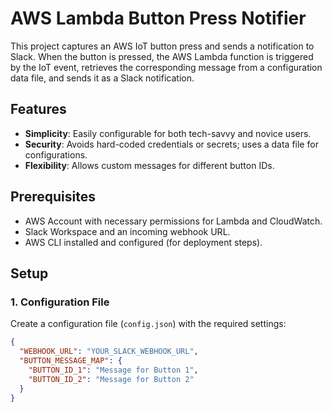 # AWS Lambda Button Press Notifier

This project captures an AWS IoT button press and sends a notification to Slack. When the button is pressed, the AWS Lambda function is triggered by the IoT event, retrieves the corresponding message from a configuration data file, and sends it as a Slack notification.

## Features

- **Simplicity**: Easily configurable for both tech-savvy and novice users.
- **Security**: Avoids hard-coded credentials or secrets; uses a data file for configurations.
- **Flexibility**: Allows custom messages for different button IDs.

## Prerequisites

- AWS Account with necessary permissions for Lambda and CloudWatch.
- Slack Workspace and an incoming webhook URL.
- AWS CLI installed and configured (for deployment steps).

## Setup

### 1. Configuration File

Create a configuration file (`config.json`) with the required settings:

```json
{
  "WEBHOOK_URL": "YOUR_SLACK_WEBHOOK_URL",
  "BUTTON_MESSAGE_MAP": {
    "BUTTON_ID_1": "Message for Button 1",
    "BUTTON_ID_2": "Message for Button 2"
  }
}
